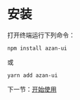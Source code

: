 # 安装

打开终端运行下列命令：

```
npm install azan-ui
```

或

```
yarn add azan-ui
```

下一节：[开始使用](#/doc/get-started)